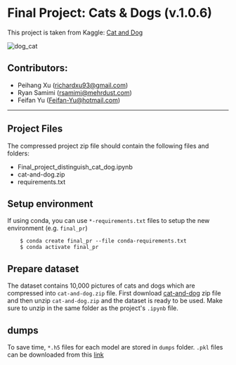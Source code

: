 # Final Project: Cats & Dogs (v.1.0.6)

This project is taken from Kaggle: [Cat and Dog](https://www.kaggle.com/tongpython/cat-and-dog)

![dog_cat](https://miro.medium.com/max/1400/1*oB3S5yHHhvougJkPXuc8og.gif)

## Contributors:
* Peihang Xu (richardxu93@gmail.com)
* Ryan Samimi (rsamimi@mehrdust.com)
* Feifan Yu (Feifan-Yu@hotmail.com)


---
## Project Files
The compressed project zip file should contain the following files and folders:
* Final_project_distinguish_cat_dog.ipynb
* cat-and-dog.zip
* requirements.txt

## Setup environment
If using conda, you can use `*-requirements.txt` files to setup the new environment (e.g. `final_pr`)

```
    $ conda create final_pr --file conda-requirements.txt
    $ conda activate final_pr
```

## Prepare dataset
The dataset contains 10,000 pictures of cats and dogs which are compressed into `cat-and-dog.zip` file. First download [cat-and-dog](https://drive.google.com/open?id=1WD-mIxmHIGAQdgymYbPH2vPvyshb9TnK) zip file and then unzip `cat-and-dog.zip` and the dataset is ready to be used. Make sure to unzip in the same folder as the project's `.ipynb` file.

## dumps
To save time, `*.h5` files for each model are stored in `dumps` folder. `.pkl` files can be downloaded from this [link](https://drive.google.com/open?id=1BfhHTUEr_LsjI0S4i02OZMbJug4jNEBP)